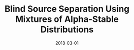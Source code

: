---
authors: "Nicolas Keriven, Antoine Deleforge, Antoine Liutkus"
title: "Blind Source Separation Using Mixtures of Alpha-Stable Distributions"
collection: publications
date: 2018-03-01
venue: 'ICASSP'
paperurl: 'https://hal.inria.fr/hal-01633215'
codeurl: 'https://github.com/nkeriven/alpha_stable_bss'
---